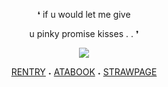 <p align="center"> ❛ if u would let me give 
<p align="center"> u pinky promise kisses . . ❜ 
<p align="center"> <img src="https://i.postimg.cc/Z5MSzYnw/image-2024-10-06-004524665.png"/>
</p>

<div align="center">
  
[RENTRY](https://rentry.co/oracIeofstars)‎    ‎‎‎‎‎‎˖‎    [ATABOOK](https://bluelock.atabook.org)    ˖    [STRAWPAGE](https://bluelocks.straw.page)
